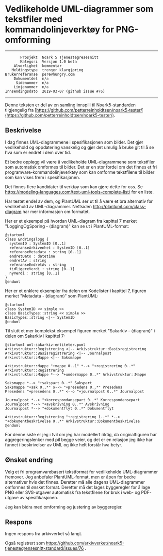 Vedlikeholde UML-diagrammer som tekstfiler med kommandolinjeverktøy for PNG-omforming
=====================================================================================

 ------------------  ---------------------------------
           Prosjekt  Noark 5 Tjenestegresesnitt
           Kategori  Versjon 1.0 beta
        Alvorlighet  kommentar
       Meldingstype  trenger klargjøring
    Brukerreferanse  pere@hungry.com
        Dokumentdel  n/a
         Sidenummer  n/a
        Linjenummer  n/a
    Innsendingsdato  2019-03-07 (github issue #76)
 ------------------  ---------------------------------

Denne teksten er del av en samling innspill til Noark5-standarden
tilgjengelig fra [https://github.com/petterreinholdtsen/noark5-tester/](https://github.com/petterreinholdtsen/noark5-tester/).

Beskrivelse
-----------

I dag finnes UML-diagrammene i spesifikasjonen som bilder.  Det gjør
vedlikehold og oppdatering vanskelig og gjør det umulig å bruke git
til å se hva som er endret i dem over tid.

Et bedre opplegg vil være å vedlikeholde UML-diagrammene som
tekstfiler som automatisk omformes til bilder.  Det er en stor fordel
om det finnes et fri programvare-kommandolinjeverktøy som kan omforme
tekstfilene til bilder som kan vises frem i spesifikasjonen.

Det finnes flere kandidater til verktøy som kan gjøre dette for oss.
Se https://modeling-languages.com/text-uml-tools-complete-list/ for en
liste.

Har testet endel av dem, og PlantUML ser ut til å være et bra
alternativ for vedlikehold av UML-diagrammer.  Nettsiden
http://plantuml.com/class-diagram har mer informasjon om formatet.

Her er et eksempel på hvordan UML-diagram fra kapittel 7 merket
"LoggingOgSporing - (diagram)" kan se ut i PlantUML-format:

```
@startuml
class Endringslogg {
  systemID : SystemID [0..1]
  referanseArkivenhet : SystemID [0..1] 
  referanseMetadata : string [0..1]
  endretDato : datetime
  endretAv : string
  referanseEndretAv : string
  tidligereVerdi : string [0..1]
  nyVerdi : string [0..1]
}
@enduml
```

Her er et enklere eksempler fra delen om Kodelister i kapittel 7,
figuren merket "Metadata - (diagram)" som PlantUML:

```
@startuml
class SystemID << simple >>
class BasicTypes::string << simple >>
BasicTypes::string <|-- SystemID
@enduml
```

Til slutt et mer komplekst eksempel figuren merket "Sakarkiv -
(diagram)" i delen om Sakarkiv i kapittel 7:

```
@startuml uml-sakarkiv-entiteter.puml
Arkivstruktur::Registrering <|-- Arkivstruktur::Basisregistrering
Arkivstruktur::Basisregistrering <|-- Journalpost
Arkivstruktur::Mappe <|-- Saksmappe

Arkivstruktur::Mappe "+mappe 0..1" *--> "+registrering 0..*" Arkivstruktur::Registrering
Arkivstruktur::Mappe *--> "+undermappe 0..*" Arkivstruktur::Mappe

Saksmappe *--> "+sakspart 0..*" Sakspart
Saksmappe "+sak 0..*" o--> "+presedens 0..*" Presedens
Presedens "+presedens 0..*" <--o "+journalpost 0..*" Journalpost

Journalpost *--> "+korrespondansepart 0..*" Korrespondansepart
Journalpost *--> "+avskrivning 0..*" Avskrivning
Journalpost *--> "+dokumentflyt 0..*" Dokumentflyt

Arkivstruktur::Registrering "+registrering 1..*" *--> "+dokumentbeskrivelse 0..*" Arkivstruktur::Dokumentbeskrivelse
@enduml
```

For denne siste er jeg i tvil om jeg har modellert riktig, da
originalfiguren har aggregeringslenker med pil begge veier, og det er
en relasjon jeg ikke har funnet i beskrivelser av UML og ikke helt
forstår hva betyr.

Ønsket endring
--------------

Velg et fri programvarebasert tekstformat for vedlikeholde
UML-diagrammer fremover.  Jeg anbefaler PlantUML-format, men er åpen
for bedre alternativer hvis det finnes.  Deretter må alle dagens
UML-diagrammer omformes til ønsket format.  Deretter må det lages
byggeregler for å lage PNG eller SVG-utgaver automatisk fra
tekstfilene for bruk i web- og PDF-utgave av spesifikasjonen.

Jeg kan bidra med omforming og justering av byggeregler.

Respons
-------

Ingen respons fra arkivverket så langt.

Også registrert som
https://github.com/arkivverket/noark5-tjenestegrensesnitt-standard/issues/76 .
